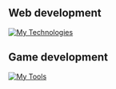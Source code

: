 ## Web development

[![My Technologies](https://skillicons.dev/icons?i=html,css,sass,bootstrap,mysql,js,react,vite,nodejs,vscode)](https://skillicons.dev)

## Game development

[![My Tools](https://skillicons.dev/icons?i=cs,unity,visualstudio)](https://skillicons.dev)
